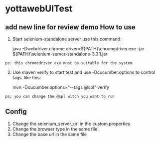 # yottawebUITest
add new line for review demo
How to use
--
  1. Start selenium-standalone server use this command:
  
      java -Dwebdriver.chrome.driver=${PATH}\chromedriver.exe -jar ${PATH}\selenium-server-standalone-3.3.1.jar 
      
    ps: this chromedriver.exe must be suitable for the system  
    
    
  2. Use maven verify to start test and use -Dcucumber.options to control tags. like this:
  
      mvn -Dcucumber.options="--tags @spl" verify
      
    ps: you can change the @spl witch you want to run
    
    
Config
---
  1. Change the selenium_server_url in the custom.properties
  2. Change the browser type in the same file
  3. Change the base url in the same file
  
  
      
